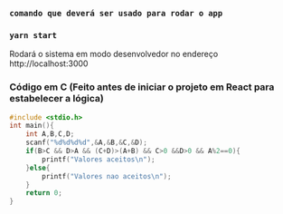 
### `comando que deverá ser usado para rodar o app`
### `yarn start`

Rodará o sistema em modo desenvolvedor no endereço http://localhost:3000

### Código em C (Feito antes de iniciar o projeto em React para estabelecer a lógica)
```C
#include <stdio.h>
int main(){
    int A,B,C,D;
    scanf("%d%d%d%d",&A,&B,&C,&D);
    if(B>C && D>A && (C+D)>(A+B) && C>0 &&D>0 && A%2==0){
        printf("Valores aceitos\n");
    }else{
        printf("Valores nao aceitos\n");
    }
    return 0;
}

```
